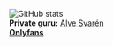 ![GitHub stats](https://github-readme-stats.vercel.app/api?username=empdo&show_icons=true&count_private=true)
<br/>
**Private guru:** [Alve Svarén](https://github.com/alvesvaren)<br/>
[**Onlyfans**](https://github.com/empdo?tab=overview&from=2034-12-01)
